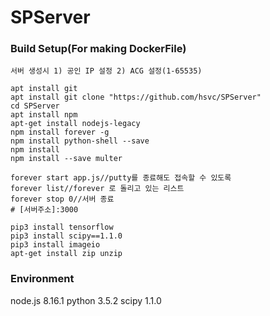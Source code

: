 ﻿# SPServer

### Build Setup(For making DockerFile)

`서버 생성시 1) 공인 IP 설정 2) ACG 설정(1-65535)`
```
apt install git
apt install git clone "https://github.com/hsvc/SPServer"
cd SPServer
apt install npm
apt-get install nodejs-legacy
npm install forever -g
npm install python-shell --save
npm install
npm install --save multer

forever start app.js//putty를 종료해도 접속할 수 있도록
forever list//forever 로 돌리고 있는 리스트
forever stop 0//서버 종료
# [서버주소]:3000

pip3 install tensorflow
pip3 install scipy==1.1.0
pip3 install imageio 
apt-get install zip unzip
```

### Environment

node.js 8.16.1
python 3.5.2
scipy 1.1.0

